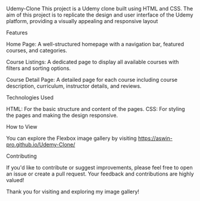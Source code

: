Udemy-Clone
This project is a Udemy clone built using HTML and CSS. The aim of this project is to replicate the design and user interface of the Udemy platform, providing a visually appealing and responsive layout

Features

Home Page: A well-structured homepage with a navigation bar, featured courses, and categories.

Course Listings: A dedicated page to display all available courses with filters and sorting options.

Course Detail Page: A detailed page for each course including course description, curriculum, instructor details, and reviews.

Technologies Used

HTML: For the basic structure and content of the pages.
CSS: For styling the pages and making the design responsive.

How to View

You can explore the Flexbox image gallery by visiting https://aswin-pro.github.io/Udemy-Clone/

Contributing

If you'd like to contribute or suggest improvements, please feel free to open an issue or create a pull request. Your feedback and contributions are highly valued!

Thank you for visiting and exploring my image gallery!
